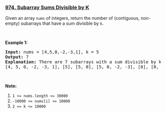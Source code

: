 ### [974. Subarray Sums Divisible by K](https://leetcode.com/problems/subarray-sums-divisible-by-k/)

<p>Given an array <code>nums</code> of integers, return the number of (contiguous, non-empty) subarrays that have a sum divisible by <code>k</code>.</p>

<p>&nbsp;</p>

<div>
<p><strong>Example 1:</strong></p>

<pre><strong>Input: </strong>nums = <span id="example-input-1-1">[4,5,0,-2,-3,1]</span>, k = <span id="example-input-1-2">5</span>
<strong>Output: </strong><span id="example-output-1">7</span>
<strong>Explanation: </strong>There are 7 subarrays with a sum divisible by k = 5:
[4, 5, 0, -2, -3, 1], [5], [5, 0], [5, 0, -2, -3], [0], [0, -2, -3], [-2, -3]
</pre>

<p>&nbsp;</p>

<p><strong>Note:</strong></p>

<ol>
	<li><code>1 &lt;= nums.length &lt;= 30000</code></li>
	<li><code>-10000 &lt;= nums[i] &lt;= 10000</code></li>
	<li><code>2 &lt;= k &lt;= 10000</code></li>
</ol>
</div>


